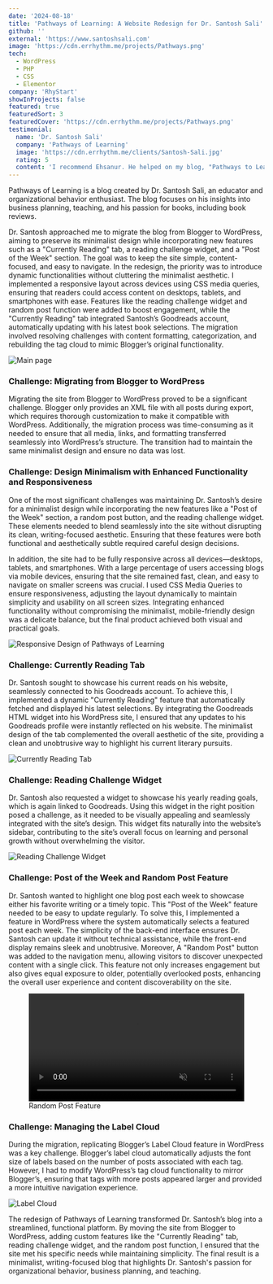 ```yaml
---
date: '2024-08-18'
title: 'Pathways of Learning: A Website Redesign for Dr. Santosh Sali'
github: ''
external: 'https://www.santoshsali.com'
image: 'https://cdn.errhythm.me/projects/Pathways.png'
tech:
  - WordPress
  - PHP
  - CSS
  - Elementor
company: 'RhyStart'
showInProjects: false
featured: true
featuredSort: 3
featuredCover: 'https://cdn.errhythm.me/projects/Pathways.png'
testimonial:
  name: 'Dr. Santosh Sali'
  company: 'Pathways of Learning'
  image: 'https://cdn.errhythm.me/clients/Santosh-Sali.jpg'
  rating: 5
  content: 'I recommend Ehsanur. He helped on my blog, "Pathways to Learn". Link below. I wanted three things 1) a Simple plain blog for expressing thoughts, 2) Migrate my posts from blogger 3) Integrate Goodreads data with Wordpress. Ehsanur - completed the work seamlessly. No hassles, no haggling, no bargaining. He values work and completes it as required. I recommend his expertise for such blogs and websites. I am going to use his services again soon.'
---
```


Pathways of Learning is a blog created by Dr. Santosh Sali, an educator and organizational behavior enthusiast. The blog focuses on his insights into business planning, teaching, and his passion for books, including book reviews.

Dr. Santosh approached me to migrate the blog from Blogger to WordPress, aiming to preserve its minimalist design while incorporating new features such as a "Currently Reading" tab, a reading challenge widget, and a "Post of the Week" section. The goal was to keep the site simple, content-focused, and easy to navigate. In the redesign, the priority was to introduce dynamic functionalities without cluttering the minimalist aesthetic. I implemented a responsive layout across devices using CSS media queries, ensuring that readers could access content on desktops, tablets, and smartphones with ease. Features like the reading challenge widget and random post function were added to boost engagement, while the "Currently Reading" tab integrated Santosh’s Goodreads account, automatically updating with his latest book selections. The migration involved resolving challenges with content formatting, categorization, and rebuilding the tag cloud to mimic Blogger’s original functionality.

![Main page](https://cdn.errhythm.me/projects/Pathways1.png)

### Challenge: Migrating from Blogger to WordPress

Migrating the site from Blogger to WordPress proved to be a significant challenge. Blogger only provides an XML file with all posts during export, which requires thorough customization to make it compatible with WordPress. Additionally, the migration process was time-consuming as it needed to ensure that all media, links, and formatting transferred seamlessly into WordPress’s structure. The transition had to maintain the same minimalist design and ensure no data was lost.

### Challenge: Design Minimalism with Enhanced Functionality and Responsiveness

One of the most significant challenges was maintaining Dr. Santosh’s desire for a minimalist design while incorporating the new features like a "Post of the Week" section, a random post button, and the reading challenge widget. These elements needed to blend seamlessly into the site without disrupting its clean, writing-focused aesthetic. Ensuring that these features were both functional and aesthetically subtle required careful design decisions.

In addition, the site had to be fully responsive across all devices—desktops, tablets, and smartphones. With a large percentage of users accessing blogs via mobile devices, ensuring that the site remained fast, clean, and easy to navigate on smaller screens was crucial. I used CSS Media Queries to ensure responsiveness, adjusting the layout dynamically to maintain simplicity and usability on all screen sizes. Integrating enhanced functionality without compromising the minimalist, mobile-friendly design was a delicate balance, but the final product achieved both visual and practical goals.

![Responsive Design of Pathways of Learning](https://cdn.errhythm.me/projects/Pathways4.png)

### Challenge: Currently Reading Tab

Dr. Santosh sought to showcase his current reads on his website, seamlessly connected to his Goodreads account. To achieve this, I implemented a dynamic "Currently Reading" feature that automatically fetched and displayed his latest selections. By integrating the Goodreads HTML widget into his WordPress site, I ensured that any updates to his Goodreads profile were instantly reflected on his website. The minimalist design of the tab complemented the overall aesthetic of the site, providing a clean and unobtrusive way to highlight his current literary pursuits.

![Currently Reading Tab](https://cdn.errhythm.me/projects/Pathways5.png)

### Challenge: Reading Challenge Widget

Dr. Santosh also requested a widget to showcase his yearly reading goals, which is again linked to Goodreads. Using this widget in the right position posed a challenge, as it needed to be visually appealing and seamlessly integrated with the site’s design. This widget fits naturally into the website’s sidebar, contributing to the site’s overall focus on learning and personal growth without overwhelming the visitor.

![Reading Challenge Widget](https://cdn.errhythm.me/projects/Pathways2.png)

### Challenge: Post of the Week and Random Post Feature

Dr. Santosh wanted to highlight one blog post each week to showcase either his favorite writing or a timely topic. This "Post of the Week" feature needed to be easy to update regularly. To solve this, I implemented a feature in WordPress where the system automatically selects a featured post each week. The simplicity of the back-end interface ensures Dr. Santosh can update it without technical assistance, while the front-end display remains sleek and unobtrusive. Moreover, A "Random Post" button was added to the navigation menu, allowing visitors to discover unexpected content with a single click. This feature not only increases engagement but also gives equal exposure to older, potentially overlooked posts, enhancing the overall user experience and content discoverability on the site.

<figure>
  <video width="100%" height="auto" autoplay loop muted playsinline>
    <source src="https://cdn.errhythm.me/projects/Pathways6.mp4" type="video/mp4">
    Your browser does not support the video tag.
  </video>
  <figcaption>Random Post Feature</figcaption>
</figure>

### Challenge: Managing the Label Cloud

During the migration, replicating Blogger’s Label Cloud feature in WordPress was a key challenge. Blogger’s label cloud automatically adjusts the font size of labels based on the number of posts associated with each tag. However, I had to modify WordPress’s tag cloud functionality to mirror Blogger’s, ensuring that tags with more posts appeared larger and provided a more intuitive navigation experience.

![Label Cloud](https://cdn.errhythm.me/projects/Pathways3.png)

The redesign of Pathways of Learning transformed Dr. Santosh’s blog into a streamlined, functional platform. By moving the site from Blogger to WordPress, adding custom features like the "Currently Reading" tab, reading challenge widget, and the random post function, I ensured that the site met his specific needs while maintaining simplicity. The final result is a minimalist, writing-focused blog that highlights Dr. Santosh's passion for organizational behavior, business planning, and teaching.
